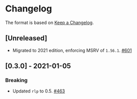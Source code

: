 # Changelog

The format is based on [Keep a Changelog].

[Keep a Changelog]: http://keepachangelog.com/en/1.0.0/

## [Unreleased]
- Migrated to 2021 edition, enforcing MSRV of `1.56.1`. [#601](https://github.com/axia-tech/axia-common/pull/601)

## [0.3.0] - 2021-01-05
### Breaking
- Updated `rlp` to 0.5. [#463](https://github.com/axia-tech/axia-common/pull/463)
